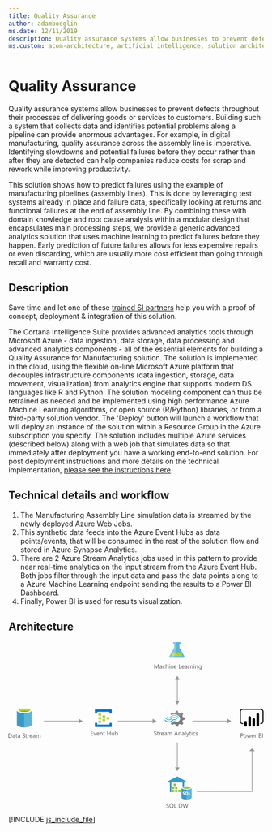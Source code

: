 ```yaml
---
title: Quality Assurance
author: adamboeglin
ms.date: 12/11/2019
description: Quality assurance systems allow businesses to prevent defects throughout their processes of delivering goods or services to customers. Building such a system that collects data and identifies potential problems along a pipeline can provide enormous advantages. For example, in digital manufacturing, quality assurance across the assembly line is imperative. Identifying slowdowns and potential failures before they occur rather than after they are detected can help companies reduce costs for scrap and rework while improving productivity.
ms.custom: acom-architecture, artificial intelligence, solution architectures, Azure, ai gallery
---
```

# Quality Assurance

Quality assurance systems allow businesses to prevent defects throughout their processes of delivering goods or services to customers. Building such a system that collects data and identifies potential problems along a pipeline can provide enormous advantages. For example, in digital manufacturing, quality assurance across the assembly line is imperative. Identifying slowdowns and potential failures before they occur rather than after they are detected can help companies reduce costs for scrap and rework while improving productivity. 

This solution shows how to predict failures using the example of manufacturing pipelines (assembly lines). This is done by leveraging test systems already in place and failure data, specifically looking at returns and functional failures at the end of assembly line. By combining these with domain knowledge and root cause analysis within a modular design that encapsulates main processing steps, we provide a generic advanced analytics solution that uses machine learning to predict failures before they happen. Early prediction of future failures allows for less expensive repairs or even discarding, which are usually more cost efficient than going through recall and warranty cost.


## Description

Save time and let one of these [trained SI partners](https://aka.ms/qualityassurance-sipartners) help you with a proof of concept, deployment & integration of this solution.

The Cortana Intelligence Suite provides advanced analytics tools through Microsoft Azure - data ingestion, data storage, data processing and advanced analytics components - all of the essential elements for building a Quality Assurance for Manufacturing solution. The solution is implemented in the cloud, using the flexible on-line Microsoft Azure platform that decouples infrastructure components (data ingestion, storage, data movement, visualization) from analytics engine that supports modern DS languages like R and Python. The solution modeling component can thus be retrained as needed and be implemented using high performance Azure Machine Learning algorithms, or open source (R/Python) libraries, or from a third-party solution vendor. The 'Deploy' button will launch a workflow that will deploy an instance of the solution within a Resource Group in the Azure subscription you specify. The solution includes multiple Azure services (described below) along with a web job that simulates data so that immediately after deployment you have a working end-to-end solution. For post deployment instructions and more details on the technical implementation, [please see the instructions here](https://github.com/Azure/cortana-intelligence-quality-assurance-manufacturing/blob/master/Automated%20Deployment%20Guide/Post%20Deployment%20Instructions.md#post-deployment-instructions). 


## Technical details and workflow

  1. The Manufacturing Assembly Line simulation data is streamed by the newly deployed Azure Web Jobs.
  2. This synthetic data feeds into the Azure Event Hubs as data points/events, that will be consumed in the rest of the solution flow and stored in Azure Synapse Analytics.
  3. There are 2 Azure Stream Analytics jobs used in this pattern to provide near real-time analytics on the input stream from the Azure Event Hub. Both jobs filter through the input data and pass the data points along to a Azure Machine Learning endpoint sending the results to a Power BI Dashboard.
  4. Finally, Power BI is used for results visualization.




## Architecture

<svg class="architecture-diagram" aria-labelledby="quality-assurance" height="379.593" viewbox="0 0 583.492 379.593" width="583.492" xmlns="http://www.w3.org/2000/svg"><title id="quality-assurance">Quality Assurance</title><desc>Quality assurance systems allow businesses to prevent defects throughout their processes of delivering goods or services to customers. Building such a system that collects data and identifies potential problems along a pipeline can provide enormous advantages. For example, in digital manufacturing, quality assurance across the assembly line is imperative. Identifying slowdowns and potential failures before they occur rather than after they are detected can help companies reduce costs for scrap and rework while improving productivity.</desc><path d="M19.12,156.082V188.7c0,3.332,7.635,6.108,16.936,6.108V155.943H19.12Z" fill="#3999c6"></path><path d="M35.779,194.951h.278c9.3,0,16.936-2.776,16.936-6.108V156.082H35.779Z" fill="#59b4d9"></path><path d="M52.992,156.082c0,3.332-7.635,6.108-16.936,6.108s-16.936-2.776-16.936-6.108,7.635-6.108,16.936-6.108,16.936,2.776,16.936,6.108" fill="#fff"></path><path d="M49.522,155.666c0,2.221-6.108,4.026-13.465,4.026s-13.465-1.8-13.465-4.026,6.108-4.026,13.465-4.026,13.465,1.8,13.465,4.026" fill="#7fba00"></path><path d="M46.745,158.164c1.8-.694,2.776-1.527,2.776-2.5,0-2.221-6.108-4.026-13.465-4.026-7.5,0-13.465,1.8-13.465,4.026,0,.972,1.111,1.8,2.776,2.5a31.743,31.743,0,0,1,10.689-1.527,31.743,31.743,0,0,1,10.689,1.527" fill="#b8d432"></path><path d="M0,218.443v-9.8H2.707q5.181,0,5.182,4.778a4.817,4.817,0,0,1-1.439,3.647A5.34,5.34,0,0,1,2.6,218.443Zm1.148-8.764V217.4H2.611a4.151,4.151,0,0,0,3-1.032,3.87,3.87,0,0,0,1.073-2.926q0-3.766-4.006-3.767Z" fill="#5b5b5b"></path><path d="M14.677,218.443H13.556v-1.094h-.027a2.349,2.349,0,0,1-2.153,1.258,2.3,2.3,0,0,1-1.637-.554,1.918,1.918,0,0,1-.591-1.47q0-1.963,2.311-2.283l2.1-.294q0-1.784-1.442-1.784a3.445,3.445,0,0,0-2.283.861v-1.148a4.337,4.337,0,0,1,2.379-.656q2.468,0,2.468,2.611ZM13.556,214.9l-1.688.232a2.718,2.718,0,0,0-1.176.387,1.112,1.112,0,0,0-.4.98,1.07,1.07,0,0,0,.366.838,1.416,1.416,0,0,0,.974.324,1.8,1.8,0,0,0,1.377-.584,2.09,2.09,0,0,0,.543-1.48Z" fill="#5b5b5b"></path><path d="M20.036,218.374a2.156,2.156,0,0,1-1.046.219q-1.839,0-1.839-2.051V212.4h-1.2v-.957h1.2v-1.709l1.121-.362v2.071h1.764v.957H18.272v3.944a1.635,1.635,0,0,0,.239,1,.952.952,0,0,0,.793.3,1.183,1.183,0,0,0,.731-.232Z" fill="#5b5b5b"></path><path d="M26.544,218.443H25.423v-1.094H25.4a2.349,2.349,0,0,1-2.153,1.258,2.3,2.3,0,0,1-1.637-.554,1.918,1.918,0,0,1-.591-1.47q0-1.963,2.311-2.283l2.1-.294q0-1.784-1.442-1.784a3.445,3.445,0,0,0-2.283.861v-1.148a4.337,4.337,0,0,1,2.379-.656q2.468,0,2.468,2.611ZM25.423,214.9l-1.688.232a2.718,2.718,0,0,0-1.176.387,1.112,1.112,0,0,0-.4.98,1.07,1.07,0,0,0,.366.838,1.416,1.416,0,0,0,.974.324,1.8,1.8,0,0,0,1.377-.584,2.09,2.09,0,0,0,.543-1.48Z" fill="#5b5b5b"></path><path d="M32.184,218.046v-1.354a2.629,2.629,0,0,0,.557.369,4.612,4.612,0,0,0,.684.277,5.59,5.59,0,0,0,.721.174,4.018,4.018,0,0,0,.67.062,2.62,2.62,0,0,0,1.583-.394,1.474,1.474,0,0,0,.349-1.821,1.948,1.948,0,0,0-.482-.536,4.708,4.708,0,0,0-.728-.465q-.42-.223-.906-.469-.513-.261-.957-.526a4.156,4.156,0,0,1-.772-.588,2.457,2.457,0,0,1-.516-.728,2.482,2.482,0,0,1,.106-2.119,2.508,2.508,0,0,1,.772-.817,3.5,3.5,0,0,1,1.09-.479,5.007,5.007,0,0,1,1.248-.157,4.783,4.783,0,0,1,2.112.349v1.292a3.835,3.835,0,0,0-2.229-.6,3.707,3.707,0,0,0-.752.078,2.136,2.136,0,0,0-.67.257,1.471,1.471,0,0,0-.479.458,1.216,1.216,0,0,0-.185.684,1.412,1.412,0,0,0,.14.649,1.582,1.582,0,0,0,.414.5,4.062,4.062,0,0,0,.667.438c.262.141.564.3.906.465s.684.355,1,.547a4.573,4.573,0,0,1,.827.636,2.822,2.822,0,0,1,.564.772,2.169,2.169,0,0,1,.208.971,2.461,2.461,0,0,1-.284,1.227,2.323,2.323,0,0,1-.766.817,3.326,3.326,0,0,1-1.111.454,6.064,6.064,0,0,1-1.326.141,5.554,5.554,0,0,1-.574-.037c-.228-.025-.46-.062-.7-.109a5.934,5.934,0,0,1-.673-.178A2.141,2.141,0,0,1,32.184,218.046Z" fill="#5b5b5b"></path><path d="M42.725,218.374a2.156,2.156,0,0,1-1.046.219q-1.839,0-1.839-2.051V212.4h-1.2v-.957h1.2v-1.709l1.121-.362v2.071h1.764v.957H40.961v3.944a1.635,1.635,0,0,0,.239,1,.952.952,0,0,0,.793.3,1.183,1.183,0,0,0,.731-.232Z" fill="#5b5b5b"></path><path d="M47.872,212.577a1.372,1.372,0,0,0-.848-.226,1.431,1.431,0,0,0-1.2.677,3.129,3.129,0,0,0-.482,1.846v3.568H44.222v-7h1.121v1.442h.027a2.439,2.439,0,0,1,.731-1.151,1.665,1.665,0,0,1,1.1-.414,1.818,1.818,0,0,1,.67.1Z" fill="#5b5b5b"></path><path d="M54.53,215.223H49.588a2.616,2.616,0,0,0,.629,1.8,2.167,2.167,0,0,0,1.654.636,3.441,3.441,0,0,0,2.174-.779v1.053a4.058,4.058,0,0,1-2.44.67,2.961,2.961,0,0,1-2.331-.953,3.906,3.906,0,0,1-.848-2.684,3.824,3.824,0,0,1,.926-2.662,2.969,2.969,0,0,1,2.3-1.029,2.634,2.634,0,0,1,2.126.889,3.706,3.706,0,0,1,.752,2.468Zm-1.148-.95a2.285,2.285,0,0,0-.468-1.511,1.594,1.594,0,0,0-1.282-.54,1.812,1.812,0,0,0-1.347.567,2.571,2.571,0,0,0-.684,1.483Z" fill="#5b5b5b"></path><path d="M61.236,218.443H60.115v-1.094h-.027a2.349,2.349,0,0,1-2.153,1.258,2.3,2.3,0,0,1-1.637-.554,1.918,1.918,0,0,1-.591-1.47q0-1.963,2.311-2.283l2.1-.294q0-1.784-1.442-1.784a3.445,3.445,0,0,0-2.283.861v-1.148a4.337,4.337,0,0,1,2.379-.656q2.468,0,2.468,2.611ZM60.115,214.9l-1.688.232a2.718,2.718,0,0,0-1.176.387,1.112,1.112,0,0,0-.4.98,1.07,1.07,0,0,0,.366.838,1.416,1.416,0,0,0,.974.324,1.8,1.8,0,0,0,1.377-.584,2.09,2.09,0,0,0,.543-1.48Z" fill="#5b5b5b"></path><path d="M73.288,218.443H72.167v-4.02a3.029,3.029,0,0,0-.359-1.682,1.363,1.363,0,0,0-1.207-.52,1.494,1.494,0,0,0-1.22.656,2.509,2.509,0,0,0-.5,1.572v3.992H67.758v-4.156q0-2.065-1.593-2.064a1.474,1.474,0,0,0-1.217.619,2.554,2.554,0,0,0-.479,1.609v3.992H63.349v-7H64.47v1.107H64.5a2.378,2.378,0,0,1,2.174-1.271,2.023,2.023,0,0,1,1.982,1.449,2.5,2.5,0,0,1,2.324-1.449q2.31,0,2.311,2.851Z" fill="#5b5b5b"></path><path d="M221.566,171.8a.63.63,0,0,1-.667.667h-5.2a.63.63,0,0,1-.667-.667v-3.867a.63.63,0,0,1,.667-.667h5.2a.63.63,0,0,1,.667.667Z" fill="#b8d432"></path><path d="M230.9,175.8a.63.63,0,0,1-.667.667h-5.2a.63.63,0,0,1-.667-.667v-3.867a.63.63,0,0,1,.667-.667h5.2a.63.63,0,0,1,.667.667Z" fill="#b8d432"></path><path d="M221.566,179.8a.63.63,0,0,1-.667.667h-5.2a.63.63,0,0,1-.667-.667v-3.867a.63.63,0,0,1,.667-.667h5.2a.63.63,0,0,1,.667.667Z" fill="#b8d432"></path><path d="M212.233,167.8a.63.63,0,0,1-.667.667h-5.333a.63.63,0,0,1-.667-.667v-4a.63.63,0,0,1,.667-.667h5.2c.533,0,.8.267.8.667Z" fill="#b8d432"></path><path d="M235.566,153.8H198.233a.63.63,0,0,0-.667.667v8a.63.63,0,0,0,.667.667h4a.63.63,0,0,0,.667-.667v-3.333h28v3.333c0,.4.267.667.8.667h3.867a.63.63,0,0,0,.667-.667v-8A.63.63,0,0,0,235.566,153.8Z" fill="#0072c6"></path><path d="M235.566,184.6H231.7a.63.63,0,0,0-.667.667v3.2H202.9v-3.333c0-.4-.267-.667-.8-.667h-3.867c-.4,0-.667.267-.667.8v7.867a.63.63,0,0,0,.667.667h37.333a.63.63,0,0,0,.667-.667V185.27A.63.63,0,0,0,235.566,184.6Z" fill="#0072c6"></path><path d="M212.233,175.8a.63.63,0,0,1-.667.667h-5.333a.63.63,0,0,1-.667-.667v-4a.63.63,0,0,1,.667-.667h5.2c.533,0,.8.267.8.667Z" fill="#b8d432"></path><path d="M212.233,183.8a.63.63,0,0,1-.667.667h-5.333a.63.63,0,0,1-.667-.667v-4a.63.63,0,0,1,.667-.667h5.2c.533,0,.8.267.8.667Z" fill="#b8d432"></path><path d="M397.474,181.341l1.12-2.892,5.131-1.773V172.57l-.56-.187-4.572-1.306-1.12-2.892,2.332-4.758h0l-2.892-2.892-.56.28-4.2,2.146-2.986-1.213L387.3,156.8h-4.2l-.187.56-1.4,4.385-2.892,1.12-4.945-2.146-2.986,2.892.28.56,1.306,2.426a14.685,14.685,0,0,1,7.371-1.866,15.049,15.049,0,0,1,9.61,3.919,21.6,21.6,0,0,1,1.773,1.493,7.121,7.121,0,0,1,.746,1.026,7.276,7.276,0,0,1-1.866,9.33,7.145,7.145,0,0,1-7.371,1.026c-.28-.187-.466-.187-.56-.28h0a9.686,9.686,0,0,1-1.586-1.12c-.187,0-.28-.187-.56-.187a2.3,2.3,0,0,0-1.586.746l-.187.187h0a14.03,14.03,0,0,1-5.971,3.732l-.84,1.773,2.8,2.8.187.187.56-.28,4.2-2.146,2.892,1.12L383.479,193h4.2l.187-.56,1.493-4.385,2.892-1.12,4.945,2.146,2.8-3.079-.28-.56Z" fill="#7a7a7a"></path><path d="M372.469,174.063h0a7.448,7.448,0,0,1-11.289-.187.784.784,0,0,0-1.306,0,1.059,1.059,0,0,0-.28.746,1.781,1.781,0,0,0,.28.746,9.418,9.418,0,0,0,13.995.187h0a7.483,7.483,0,0,1,11.2.28c.466.466,1.026.466,1.306,0a1.059,1.059,0,0,0,.28-.746,1.781,1.781,0,0,0-.28-.746A9.387,9.387,0,0,0,372.469,174.063Z" fill="#48c8ef"></path><path d="M379.467,175.836a5.923,5.923,0,0,0-4.478,1.866l-.187.187-.187.187a10.517,10.517,0,0,1-8.117,3.359,11.392,11.392,0,0,1-8.024-3.732c-.466-.466-1.026-.466-1.306,0-.093,0-.093.187-.093.466a1.256,1.256,0,0,0,.466.84,12.334,12.334,0,0,0,9.33,4.385,12.028,12.028,0,0,0,9.423-4.105l.187-.187.187-.187a4.23,4.23,0,0,1,3.079-1.306,4.4,4.4,0,0,1,3.079,1.493c.466.466,1.026.466,1.306,0a1.059,1.059,0,0,0,.28-.746,1.781,1.781,0,0,0-.28-.746A7.589,7.589,0,0,0,379.467,175.836Z" fill="#00abec"></path><path d="M371.63,172.011a10.941,10.941,0,0,1,8.117-3.452,10.82,10.82,0,0,1,7.837,3.732c.466.466,1.026.466,1.306,0a1.059,1.059,0,0,0,.28-.746,1.781,1.781,0,0,0-.28-.746,12.334,12.334,0,0,0-9.33-4.385,12.531,12.531,0,0,0-9.423,4.105l-.187.187-.187.187a4.09,4.09,0,0,1-6.158-.187c-.466-.466-1.026-.466-1.306,0a1.059,1.059,0,0,0-.28.746,1.781,1.781,0,0,0,.28.746,5.993,5.993,0,0,0,8.863.187l.187-.187Z" fill="#84d6ef"></path><g opacity="0.2" style="isolation: isolate"><path d="M380.307,180.034c-.187,0-.28-.187-.56-.187a2.3,2.3,0,0,0-1.586.746l-.187.187A14.03,14.03,0,0,1,372,184.513l-.84,1.773,1.493,1.493,7.651-7.744Z" fill="#f1f1f1"></path><path d="M372.376,166.693a14.685,14.685,0,0,1,7.371-1.866,15.049,15.049,0,0,1,9.61,3.919c.466.373.84.653,1.306,1.026l7.744-7.744-1.586-1.586-.56.28-4.2,2.146-2.892-1.12L387.3,156.8h-4.2l-.187.56-1.4,4.385-2.892,1.12-4.945-2.146-2.986,2.892.28.56Z" fill="#f1f1f1"></path></g><path d="M193.782,213.226h-5.2v-9.8h4.977v1.039h-3.828v3.26h3.541v1.033h-3.541v3.432h4.047Z" fill="#5b5b5b"></path><path d="M201.021,206.226l-2.789,7h-1.1l-2.652-7h1.23l1.777,5.086a4.6,4.6,0,0,1,.246.977h.027a4.581,4.581,0,0,1,.219-.949l1.859-5.113Z" fill="#5b5b5b"></path><path d="M207.769,210.005h-4.942a2.616,2.616,0,0,0,.629,1.8,2.168,2.168,0,0,0,1.654.637,3.441,3.441,0,0,0,2.174-.779v1.053a4.065,4.065,0,0,1-2.44.67,2.958,2.958,0,0,1-2.331-.954,3.9,3.9,0,0,1-.848-2.683,3.828,3.828,0,0,1,.926-2.663,2.968,2.968,0,0,1,2.3-1.028,2.631,2.631,0,0,1,2.126.889,3.7,3.7,0,0,1,.752,2.467Zm-1.148-.949a2.286,2.286,0,0,0-.468-1.512,1.6,1.6,0,0,0-1.282-.539,1.811,1.811,0,0,0-1.347.566,2.577,2.577,0,0,0-.684,1.484Z" fill="#5b5b5b"></path><path d="M215.274,213.226h-1.121v-3.992q0-2.229-1.627-2.229a1.766,1.766,0,0,0-1.391.632,2.345,2.345,0,0,0-.55,1.6v3.992h-1.121v-7h1.121v1.162h.027a2.525,2.525,0,0,1,2.3-1.326,2.14,2.14,0,0,1,1.757.741,3.308,3.308,0,0,1,.608,2.144Z" fill="#5b5b5b"></path><path d="M220.634,213.157a2.167,2.167,0,0,1-1.046.219q-1.839,0-1.839-2.051v-4.143h-1.2v-.957h1.2v-1.709l1.121-.363v2.072h1.764v.957H218.87v3.943a1.638,1.638,0,0,0,.239,1.006.955.955,0,0,0,.793.3,1.183,1.183,0,0,0,.731-.232Z" fill="#5b5b5b"></path><path d="M233.485,213.226h-1.148v-4.471h-5.072v4.471h-1.148v-9.8h1.148v4.3h5.072v-4.3h1.148Z" fill="#5b5b5b"></path><path d="M241.565,213.226h-1.121v-1.107h-.027a2.3,2.3,0,0,1-2.16,1.271q-2.5,0-2.5-2.98v-4.184h1.114v4.006q0,2.215,1.7,2.215a1.715,1.715,0,0,0,1.35-.605,2.315,2.315,0,0,0,.53-1.582v-4.033h1.121Z" fill="#5b5b5b"></path><path d="M244.977,212.214h-.027v1.012h-1.121V202.862h1.121v4.594h.027a2.651,2.651,0,0,1,2.42-1.395,2.565,2.565,0,0,1,2.109.939,3.882,3.882,0,0,1,.762,2.52,4.34,4.34,0,0,1-.854,2.813,2.846,2.846,0,0,1-2.338,1.057A2.3,2.3,0,0,1,244.977,212.214Zm-.027-2.824v.979a2.081,2.081,0,0,0,.564,1.473,2.011,2.011,0,0,0,3.028-.174,3.576,3.576,0,0,0,.578-2.168,2.824,2.824,0,0,0-.54-1.832,1.789,1.789,0,0,0-1.463-.662,1.987,1.987,0,0,0-1.572.68A2.5,2.5,0,0,0,244.949,209.39Z" fill="#5b5b5b"></path><path d="M333.152,212.829v-1.354a2.629,2.629,0,0,0,.557.369,4.505,4.505,0,0,0,.684.276,5.438,5.438,0,0,0,.721.175,4.011,4.011,0,0,0,.67.061,2.627,2.627,0,0,0,1.583-.393,1.475,1.475,0,0,0,.349-1.822,1.962,1.962,0,0,0-.482-.536,4.782,4.782,0,0,0-.728-.465q-.42-.221-.906-.468-.513-.261-.957-.527a4.114,4.114,0,0,1-.772-.588,2.457,2.457,0,0,1-.516-.728,2.482,2.482,0,0,1,.106-2.119,2.518,2.518,0,0,1,.772-.817,3.525,3.525,0,0,1,1.09-.479,5.006,5.006,0,0,1,1.248-.156,4.785,4.785,0,0,1,2.112.348V204.9a3.828,3.828,0,0,0-2.229-.6,3.638,3.638,0,0,0-.752.078,2.135,2.135,0,0,0-.67.256,1.484,1.484,0,0,0-.479.459,1.213,1.213,0,0,0-.185.684,1.405,1.405,0,0,0,.14.648,1.585,1.585,0,0,0,.414.5,4.127,4.127,0,0,0,.667.438q.393.211.906.465t1,.547a4.57,4.57,0,0,1,.827.635,2.826,2.826,0,0,1,.564.773,2.166,2.166,0,0,1,.208.971,2.463,2.463,0,0,1-.284,1.227,2.32,2.32,0,0,1-.766.816,3.347,3.347,0,0,1-1.111.455,6.064,6.064,0,0,1-1.326.141,5.59,5.59,0,0,1-.574-.038c-.228-.024-.46-.062-.7-.109a5.551,5.551,0,0,1-.673-.178A2.143,2.143,0,0,1,333.152,212.829Z" fill="#5b5b5b"></path><path d="M343.693,213.157a2.167,2.167,0,0,1-1.046.219q-1.839,0-1.839-2.051v-4.143h-1.2v-.957h1.2v-1.709l1.121-.363v2.072h1.764v.957H341.93v3.943a1.638,1.638,0,0,0,.239,1.006.955.955,0,0,0,.793.3,1.183,1.183,0,0,0,.731-.232Z" fill="#5b5b5b"></path><path d="M348.841,207.36a1.371,1.371,0,0,0-.848-.227,1.432,1.432,0,0,0-1.2.678,3.129,3.129,0,0,0-.482,1.846v3.568H345.19v-7h1.121v1.441h.027a2.443,2.443,0,0,1,.731-1.151,1.664,1.664,0,0,1,1.1-.413,1.818,1.818,0,0,1,.67.1Z" fill="#5b5b5b"></path><path d="M355.5,210.005h-4.942a2.616,2.616,0,0,0,.629,1.8,2.168,2.168,0,0,0,1.654.637,3.441,3.441,0,0,0,2.174-.779v1.053a4.065,4.065,0,0,1-2.44.67,2.958,2.958,0,0,1-2.331-.954,3.9,3.9,0,0,1-.848-2.683,3.828,3.828,0,0,1,.926-2.663,2.968,2.968,0,0,1,2.3-1.028,2.631,2.631,0,0,1,2.126.889,3.7,3.7,0,0,1,.752,2.467Zm-1.148-.949a2.286,2.286,0,0,0-.468-1.512,1.6,1.6,0,0,0-1.282-.539,1.811,1.811,0,0,0-1.347.566,2.577,2.577,0,0,0-.684,1.484Z" fill="#5b5b5b"></path><path d="M362.205,213.226h-1.121v-1.094h-.027a2.349,2.349,0,0,1-2.153,1.258,2.3,2.3,0,0,1-1.637-.555,1.917,1.917,0,0,1-.591-1.469q0-1.963,2.311-2.283l2.1-.295q0-1.784-1.442-1.783a3.445,3.445,0,0,0-2.283.861v-1.148a4.337,4.337,0,0,1,2.379-.656q2.468,0,2.468,2.611Zm-1.121-3.541-1.688.232a2.732,2.732,0,0,0-1.176.386,1.114,1.114,0,0,0-.4.981,1.067,1.067,0,0,0,.366.837,1.416,1.416,0,0,0,.974.325,1.8,1.8,0,0,0,1.377-.585,2.088,2.088,0,0,0,.543-1.479Z" fill="#5b5b5b"></path><path d="M374.257,213.226h-1.121v-4.02a3.029,3.029,0,0,0-.359-1.682,1.36,1.36,0,0,0-1.207-.52,1.494,1.494,0,0,0-1.22.656,2.509,2.509,0,0,0-.5,1.572v3.992h-1.121v-4.156q0-2.065-1.593-2.064a1.473,1.473,0,0,0-1.217.618,2.557,2.557,0,0,0-.479,1.61v3.992h-1.121v-7h1.121v1.107h.027a2.378,2.378,0,0,1,2.174-1.271,2.02,2.02,0,0,1,1.982,1.449,2.5,2.5,0,0,1,2.324-1.449q2.31,0,2.311,2.85Z" fill="#5b5b5b"></path><path d="M387.949,213.226h-1.271l-1.039-2.748h-4.156l-.978,2.748h-1.278l3.76-9.8h1.189Zm-2.687-3.781-1.538-4.176a3.948,3.948,0,0,1-.15-.656h-.027a3.733,3.733,0,0,1-.157.656l-1.524,4.176Z" fill="#5b5b5b"></path><path d="M395.052,213.226h-1.121v-3.992q0-2.229-1.627-2.229a1.766,1.766,0,0,0-1.391.632,2.345,2.345,0,0,0-.55,1.6v3.992h-1.121v-7h1.121v1.162h.027a2.525,2.525,0,0,1,2.3-1.326,2.14,2.14,0,0,1,1.757.741,3.308,3.308,0,0,1,.608,2.144Z" fill="#5b5b5b"></path><path d="M402.175,213.226h-1.121v-1.094h-.027a2.349,2.349,0,0,1-2.153,1.258,2.3,2.3,0,0,1-1.637-.555,1.917,1.917,0,0,1-.591-1.469q0-1.963,2.311-2.283l2.1-.295q0-1.784-1.442-1.783a3.445,3.445,0,0,0-2.283.861v-1.148a4.337,4.337,0,0,1,2.379-.656q2.468,0,2.468,2.611Zm-1.121-3.541-1.688.232a2.732,2.732,0,0,0-1.176.386,1.114,1.114,0,0,0-.4.981,1.067,1.067,0,0,0,.366.837,1.416,1.416,0,0,0,.974.325,1.8,1.8,0,0,0,1.377-.585,2.088,2.088,0,0,0,.543-1.479Z" fill="#5b5b5b"></path><path d="M405.408,213.226h-1.121V202.862h1.121Z" fill="#5b5b5b"></path><path d="M413.249,206.226l-3.22,8.121q-.861,2.174-2.42,2.174a2.548,2.548,0,0,1-.731-.09v-1a2.076,2.076,0,0,0,.663.123,1.375,1.375,0,0,0,1.271-1.012l.561-1.326-2.734-6.986h1.244l1.894,5.387q.034.1.144.533h.041c.022-.109.068-.283.137-.52l1.989-5.4Z" fill="#5b5b5b"></path><path d="M417.74,213.157a2.167,2.167,0,0,1-1.046.219q-1.839,0-1.839-2.051v-4.143h-1.2v-.957h1.2v-1.709l1.121-.363v2.072h1.764v.957h-1.764v3.943a1.638,1.638,0,0,0,.239,1.006.955.955,0,0,0,.793.3,1.183,1.183,0,0,0,.731-.232Z" fill="#5b5b5b"></path><path d="M419.812,204.448a.71.71,0,0,1-.513-.205.692.692,0,0,1-.212-.52.719.719,0,0,1,.725-.732.726.726,0,0,1,.523.209.7.7,0,0,1,.215.523.69.69,0,0,1-.215.512A.717.717,0,0,1,419.812,204.448Zm.547,8.777h-1.121v-7h1.121Z" fill="#5b5b5b"></path><path d="M427.4,212.9a3.638,3.638,0,0,1-1.914.486,3.169,3.169,0,0,1-2.417-.975,3.53,3.53,0,0,1-.919-2.525,3.88,3.88,0,0,1,.991-2.779,3.468,3.468,0,0,1,2.646-1.049,3.674,3.674,0,0,1,1.627.342v1.148a2.846,2.846,0,0,0-1.668-.547,2.253,2.253,0,0,0-1.76.769,2.92,2.92,0,0,0-.687,2.021,2.78,2.78,0,0,0,.646,1.941,2.228,2.228,0,0,0,1.733.711,2.808,2.808,0,0,0,1.723-.609Z" fill="#5b5b5b"></path><path d="M428.671,212.972v-1.2a3.318,3.318,0,0,0,2.017.678q1.477,0,1.477-.984a.853.853,0,0,0-.126-.476,1.252,1.252,0,0,0-.342-.345,2.574,2.574,0,0,0-.506-.271c-.194-.079-.4-.163-.625-.249a8.123,8.123,0,0,1-.817-.373,2.456,2.456,0,0,1-.588-.424,1.57,1.57,0,0,1-.355-.537,1.9,1.9,0,0,1-.12-.7,1.674,1.674,0,0,1,.226-.872,2,2,0,0,1,.6-.636,2.812,2.812,0,0,1,.858-.387,3.833,3.833,0,0,1,.995-.129,4.011,4.011,0,0,1,1.627.314v1.135a3.166,3.166,0,0,0-1.777-.506,2.076,2.076,0,0,0-.567.071,1.377,1.377,0,0,0-.434.2.921.921,0,0,0-.28.311.822.822,0,0,0-.1.4.959.959,0,0,0,.1.457,1,1,0,0,0,.291.328,2.194,2.194,0,0,0,.465.26c.182.078.39.162.622.254a8.7,8.7,0,0,1,.834.365,2.853,2.853,0,0,1,.629.424,1.657,1.657,0,0,1,.4.543,1.758,1.758,0,0,1,.14.732,1.726,1.726,0,0,1-.229.9,1.961,1.961,0,0,1-.612.635,2.8,2.8,0,0,1-.882.377,4.358,4.358,0,0,1-1.046.123A3.966,3.966,0,0,1,428.671,212.972Z" fill="#5b5b5b"></path><rect fill="#969696" height="1.5" width="81.266" x="250.012" y="179.72"></rect><polygon fill="#969696" points="329.745 175.234 338.812 180.47 329.745 185.706 329.745 175.234"></polygon><rect fill="#969696" height="1.5" width="81.266" x="421.012" y="179.72"></rect><polygon fill="#969696" points="500.745 175.234 509.812 180.47 500.745 185.706 500.745 175.234"></polygon><rect fill="#969696" height="1.5" width="81.266" x="81.012" y="179.72"></rect><polygon fill="#969696" points="160.745 175.234 169.812 180.47 160.745 185.706 160.745 175.234"></polygon><rect fill="#7fbb42" height="5.179" width="5.179" x="378.089" y="323.244"></rect><rect fill="#7fbb42" height="5.179" width="5.179" x="373.983" y="337.288"></rect><rect fill="#7fbb42" height="5.179" width="5.179" x="381.353" y="337.288"></rect><rect fill="#7fbb42" height="5.179" width="5.179" x="388.65" y="337.288"></rect><rect fill="#7fbb42" height="5.179" width="5.179" x="373.983" y="330.266"></rect><rect fill="#7fbb42" height="5.179" width="5.179" x="381.353" y="330.266"></rect><polyline fill="#3999c6" points="365.06 320.749 369.224 320.749 369.224 342.641 372.706 342.641 372.706 320.749 398.066 320.749 398.066 341.248 401.896 341.248 401.896 320.749 405.712 320.749 405.712 317.586 386.459 306.748 365.06 317.586"></polyline><g opacity="0.8" style="isolation: isolate"><polygon fill="#b8d433" points="383.268 328.423 382.673 328.423 382.673 323.911 378.089 323.911 378.089 323.244 383.268 323.244 383.268 328.423"></polygon></g><g opacity="0.5" style="isolation: isolate"><polygon fill="#b8d433" points="378.089 323.244 378.683 323.244 378.683 327.77 383.268 327.77 383.268 328.423 378.089 328.423 378.089 323.244"></polygon></g><g opacity="0.8" style="isolation: isolate"><polygon fill="#b8d433" points="379.162 335.445 378.582 335.445 378.582 330.933 373.983 330.933 373.983 330.266 379.162 330.266 379.162 335.445"></polygon></g><g opacity="0.5" style="isolation: isolate"><polygon fill="#b8d433" points="373.983 330.266 374.578 330.266 374.578 334.778 379.162 334.778 379.162 335.445 373.983 335.445 373.983 330.266"></polygon></g><g opacity="0.8" style="isolation: isolate"><polygon fill="#b8d433" points="386.561 335.445 385.937 335.445 385.937 330.933 381.353 330.933 381.353 330.266 386.561 330.266 386.561 335.445"></polygon></g><g opacity="0.5" style="isolation: isolate"><polygon fill="#b8d433" points="381.353 330.266 381.977 330.266 381.977 334.778 386.561 334.778 386.561 335.445 381.353 335.445 381.353 330.266"></polygon></g><g opacity="0.8" style="isolation: isolate"><polygon fill="#b8d433" points="379.162 342.467 378.582 342.467 378.582 337.94 373.983 337.94 373.983 337.288 379.162 337.288 379.162 342.467"></polygon></g><g opacity="0.5" style="isolation: isolate"><polygon fill="#b8d433" points="373.983 337.288 374.578 337.288 374.578 341.799 379.162 341.799 379.162 342.467 373.983 342.467 373.983 337.288"></polygon></g><g opacity="0.8" style="isolation: isolate"><polygon fill="#b8d433" points="386.561 342.467 385.937 342.467 385.937 337.94 381.353 337.94 381.353 337.288 386.561 337.288 386.561 342.467"></polygon></g><g opacity="0.5" style="isolation: isolate"><polygon fill="#b8d433" points="381.353 337.288 381.977 337.288 381.977 341.799 386.561 341.799 386.561 342.467 381.353 342.467 381.353 337.288"></polygon></g><g opacity="0.8" style="isolation: isolate"><polygon fill="#b8d433" points="393.83 342.467 393.235 342.467 393.235 337.94 388.65 337.94 388.65 337.288 393.83 337.288 393.83 342.467"></polygon></g><g opacity="0.5" style="isolation: isolate"><polygon fill="#b8d433" points="388.65 337.288 389.245 337.288 389.245 341.799 393.83 341.799 393.83 342.467 388.65 342.467 388.65 337.288"></polygon></g><g opacity="0.8" style="isolation: isolate"><polygon fill="#b8d433" points="378.857 328.423 378.089 328.423 378.089 327.828 382.571 323.244 383.268 323.244 383.268 323.766 378.857 328.423"></polygon></g><g opacity="0.8" style="isolation: isolate"><polygon fill="#b8d433" points="382.122 335.445 381.353 335.445 381.353 334.85 385.879 330.266 386.561 330.266 386.561 330.788 382.122 335.445"></polygon></g><g opacity="0.8" style="isolation: isolate"><polygon fill="#b8d433" points="374.752 335.445 373.983 335.445 373.983 334.85 378.466 330.266 379.162 330.266 379.162 330.788 374.752 335.445"></polygon></g><g opacity="0.8" style="isolation: isolate"><polygon fill="#b8d433" points="374.752 342.467 373.983 342.467 373.983 341.872 378.466 337.288 379.162 337.288 379.162 337.81 374.752 342.467"></polygon></g><g opacity="0.8" style="isolation: isolate"><polygon fill="#b8d433" points="382.122 342.467 381.353 342.467 381.353 341.872 385.879 337.288 386.561 337.288 386.561 337.81 382.122 342.467"></polygon></g><g opacity="0.8" style="isolation: isolate"><polygon fill="#b8d433" points="389.419 342.467 388.65 342.467 388.65 341.872 393.133 337.288 393.83 337.288 393.83 337.81 389.419 342.467"></polygon></g><path d="M395.745,332.558V355.1c0,2.321,5.252,4.236,11.708,4.236V332.558Z" fill="#3999c6"></path><path d="M407.278,359.354h.174c6.471,0,11.708-1.915,11.708-4.236v-22.56H407.278v26.8Z" fill="#5ab4d9"></path><path d="M419.16,332.558c0,2.321-5.252,4.236-11.708,4.236s-11.708-1.9-11.708-4.236,5.252-4.236,11.708-4.236,11.708,1.872,11.708,4.236" fill="#fff"></path><path d="M416.767,332.311c0,1.523-4.164,2.815-9.314,2.815s-9.314-1.248-9.314-2.815c0-1.523,4.164-2.815,9.314-2.815s9.314,1.262,9.314,2.815" fill="#7fbb42"></path><path d="M414.823,334.023c1.219-.493,1.944-1.074,1.944-1.7,0-1.523-4.164-2.815-9.314-2.815s-9.314,1.248-9.314,2.815c0,.667.725,1.248,1.944,1.7a21.7,21.7,0,0,1,7.37-1.074,20.72,20.72,0,0,1,7.37,1.074" fill="#b8d433"></path><path d="M398.661,348.72v-1.6a2.933,2.933,0,0,0,.943.551,3.726,3.726,0,0,0,1,.174,1.814,1.814,0,0,0,.522-.073.977.977,0,0,0,.377-.145.47.47,0,0,0,.2-.247.97.97,0,0,0,.073-.276.639.639,0,0,0-.1-.377,1.646,1.646,0,0,0-.319-.319c-.145-.1-.319-.174-.493-.276-.174-.073-.377-.174-.624-.276a3.724,3.724,0,0,1-1.248-.827,1.856,1.856,0,0,1-.421-1.219,2.017,2.017,0,0,1,.2-.943,1.885,1.885,0,0,1,.595-.667,2.192,2.192,0,0,1,.9-.377,5.185,5.185,0,0,1,1.074-.1,6.189,6.189,0,0,1,.972.073,2.932,2.932,0,0,1,.8.2V343.5a2.309,2.309,0,0,0-.377-.2,3.582,3.582,0,0,0-.421-.145c-.145-.029-.319-.073-.45-.1a2.053,2.053,0,0,0-.421-.029,2.655,2.655,0,0,0-.493.029.977.977,0,0,0-.377.145c-.1.073-.174.145-.247.2a.4.4,0,0,0-.073.276.586.586,0,0,0,.1.319,1.234,1.234,0,0,0,.276.276,2.148,2.148,0,0,0,.421.247c.174.073.348.174.551.247a4.742,4.742,0,0,1,.769.377,2.779,2.779,0,0,1,.595.45,1.67,1.67,0,0,1,.377.595,2.2,2.2,0,0,1,.145.769,2.368,2.368,0,0,1-.2,1,1.719,1.719,0,0,1-.624.667,2.38,2.38,0,0,1-.9.348,5.185,5.185,0,0,1-1.074.1,5.615,5.615,0,0,1-1.117-.1A1.934,1.934,0,0,1,398.661,348.72Z" fill="#fff"></path><path d="M407.656,349.14a3.412,3.412,0,0,1-2.5-1,3.668,3.668,0,0,1-.972-2.611,3.794,3.794,0,0,1,.972-2.713,3.357,3.357,0,0,1,2.568-1.045,3.3,3.3,0,0,1,2.466,1,3.651,3.651,0,0,1,.943,2.64,3.794,3.794,0,0,1-.972,2.713l-.073.073-.073.073,1.813,1.741h-2.263l-.943-.972A4.241,4.241,0,0,1,407.656,349.14Zm.073-5.977a1.664,1.664,0,0,0-1.349.624,2.514,2.514,0,0,0-.493,1.668,2.684,2.684,0,0,0,.493,1.668,1.593,1.593,0,0,0,1.291.624,1.669,1.669,0,0,0,1.32-.595,2.684,2.684,0,0,0,.493-1.668,2.851,2.851,0,0,0-.493-1.741A1.506,1.506,0,0,0,407.728,343.163Z" fill="#fff"></path><path d="M416.592,349h-4.236v-7.123h1.6v5.8h2.64V349Z" fill="#fff"></path><path d="M402.346,32.129,391.137,12.714V4.855h.2a2.427,2.427,0,1,0,0-4.855H379.11a2.428,2.428,0,0,0,0,4.856h.2v7.859L368.1,32.129c-1.23,2.129-.224,3.871,2.235,3.871h29.773C402.569,36,403.575,34.258,402.346,32.129Z" fill="#59b4d9"></path><polygon fill="#b8d432" points="377.335 23.772 372.71 31.783 397.738 31.783 393.114 23.772 377.335 23.772"></polygon><path d="M385.819,27.023a2.257,2.257,0,0,0,2.031-3.251h-4.063a2.257,2.257,0,0,0,2.032,3.251Z" fill="#7fba00"></path><circle cx="388.625" cy="28.768" fill="#7fba00" r="1.11"></circle><g opacity="0.25" style="isolation: isolate"><path d="M368.1,32.129l11.209-19.415V4.855h-.2a2.427,2.427,0,1,1,0-4.855h5.27V12.652L378.472,36h-8.134C367.879,36,366.873,34.258,368.1,32.129Z" fill="#fff"></path></g><path d="M343.754,60.421h-1.142V53.845q0-.779.1-1.906h-.027a6.119,6.119,0,0,1-.294.949l-3.35,7.533h-.561l-3.343-7.479a5.828,5.828,0,0,1-.294-1h-.027q.055.587.055,1.92v6.563H333.76v-9.8h1.518l3.008,6.836a8.77,8.77,0,0,1,.451,1.176h.041q.294-.806.472-1.2l3.069-6.809h1.436Z" fill="#5b5b5b"></path><path d="M351.192,60.421h-1.121V59.327h-.027a2.347,2.347,0,0,1-2.153,1.258,2.3,2.3,0,0,1-1.637-.553,1.918,1.918,0,0,1-.591-1.471q0-1.961,2.311-2.283l2.1-.293q0-1.784-1.442-1.785a3.446,3.446,0,0,0-2.283.861V53.913a4.337,4.337,0,0,1,2.379-.656q2.468,0,2.468,2.611Zm-1.121-3.541-1.688.232a2.745,2.745,0,0,0-1.176.387,1.114,1.114,0,0,0-.4.98,1.069,1.069,0,0,0,.366.838,1.411,1.411,0,0,0,.974.324,1.8,1.8,0,0,0,1.377-.584,2.088,2.088,0,0,0,.543-1.48Z" fill="#5b5b5b"></path><path d="M358.076,60.1a3.645,3.645,0,0,1-1.914.484,3.168,3.168,0,0,1-2.417-.974,3.529,3.529,0,0,1-.919-2.526,3.882,3.882,0,0,1,.991-2.778,3.465,3.465,0,0,1,2.646-1.05,3.686,3.686,0,0,1,1.627.342v1.148a2.853,2.853,0,0,0-1.668-.547,2.255,2.255,0,0,0-1.76.77,2.917,2.917,0,0,0-.687,2.02,2.778,2.778,0,0,0,.646,1.941,2.224,2.224,0,0,0,1.733.711,2.81,2.81,0,0,0,1.723-.607Z" fill="#5b5b5b"></path><path d="M365.582,60.421H364.46V56.388q0-2.187-1.627-2.187a1.773,1.773,0,0,0-1.381.633,2.358,2.358,0,0,0-.561,1.623v3.965h-1.121V50.058h1.121v4.525h.027a2.546,2.546,0,0,1,2.3-1.326q2.365,0,2.365,2.852Z" fill="#5b5b5b"></path><path d="M368.268,51.644a.71.71,0,0,1-.513-.205.692.692,0,0,1-.212-.52.717.717,0,0,1,.725-.73.721.721,0,0,1,.523.208.731.731,0,0,1,0,1.036A.72.72,0,0,1,368.268,51.644Zm.547,8.777h-1.121v-7h1.121Z" fill="#5b5b5b"></path><path d="M376.9,60.421h-1.121V56.429q0-2.228-1.627-2.229a1.764,1.764,0,0,0-1.391.633,2.341,2.341,0,0,0-.55,1.6v3.992h-1.121v-7h1.121v1.162h.027a2.527,2.527,0,0,1,2.3-1.326,2.143,2.143,0,0,1,1.757.742,3.3,3.3,0,0,1,.608,2.143Z" fill="#5b5b5b"></path><path d="M384.633,57.2h-4.942a2.618,2.618,0,0,0,.629,1.8,2.167,2.167,0,0,0,1.654.635,3.439,3.439,0,0,0,2.174-.779v1.053a4.058,4.058,0,0,1-2.44.67,2.958,2.958,0,0,1-2.331-.953,3.9,3.9,0,0,1-.848-2.684,3.826,3.826,0,0,1,.926-2.662,2.971,2.971,0,0,1,2.3-1.029,2.634,2.634,0,0,1,2.126.889,3.708,3.708,0,0,1,.752,2.469Zm-1.148-.951a2.277,2.277,0,0,0-.468-1.51,1.6,1.6,0,0,0-1.282-.541,1.809,1.809,0,0,0-1.347.568,2.571,2.571,0,0,0-.684,1.482Z" fill="#5b5b5b"></path><path d="M395.4,60.421h-5.086v-9.8h1.148v8.764H395.4Z" fill="#5b5b5b"></path><path d="M402.379,57.2h-4.942a2.618,2.618,0,0,0,.629,1.8,2.167,2.167,0,0,0,1.654.635,3.439,3.439,0,0,0,2.174-.779v1.053a4.058,4.058,0,0,1-2.44.67,2.958,2.958,0,0,1-2.331-.953,3.9,3.9,0,0,1-.848-2.684,3.826,3.826,0,0,1,.926-2.662,2.971,2.971,0,0,1,2.3-1.029,2.634,2.634,0,0,1,2.126.889,3.708,3.708,0,0,1,.752,2.469Zm-1.148-.951a2.277,2.277,0,0,0-.468-1.51,1.6,1.6,0,0,0-1.282-.541,1.809,1.809,0,0,0-1.347.568,2.571,2.571,0,0,0-.684,1.482Z" fill="#5b5b5b"></path><path d="M409.085,60.421h-1.121V59.327h-.027a2.347,2.347,0,0,1-2.153,1.258,2.3,2.3,0,0,1-1.637-.553,1.918,1.918,0,0,1-.591-1.471q0-1.961,2.311-2.283l2.1-.293q0-1.784-1.442-1.785a3.446,3.446,0,0,0-2.283.861V53.913a4.337,4.337,0,0,1,2.379-.656q2.468,0,2.468,2.611Zm-1.121-3.541-1.688.232a2.745,2.745,0,0,0-1.176.387,1.114,1.114,0,0,0-.4.98,1.069,1.069,0,0,0,.366.838,1.411,1.411,0,0,0,.974.324,1.8,1.8,0,0,0,1.377-.584,2.088,2.088,0,0,0,.543-1.48Z" fill="#5b5b5b"></path><path d="M414.848,54.556a1.371,1.371,0,0,0-.848-.225,1.43,1.43,0,0,0-1.2.676,3.129,3.129,0,0,0-.482,1.846v3.568H411.2v-7h1.121v1.443h.027a2.446,2.446,0,0,1,.731-1.152,1.67,1.67,0,0,1,1.1-.414,1.837,1.837,0,0,1,.67.1Z" fill="#5b5b5b"></path><path d="M421.848,60.421h-1.121V56.429q0-2.228-1.627-2.229a1.764,1.764,0,0,0-1.391.633,2.341,2.341,0,0,0-.55,1.6v3.992h-1.121v-7h1.121v1.162h.027a2.527,2.527,0,0,1,2.3-1.326A2.143,2.143,0,0,1,421.24,54a3.3,3.3,0,0,1,.608,2.143Z" fill="#5b5b5b"></path><path d="M424.535,51.644a.71.71,0,0,1-.513-.205.692.692,0,0,1-.212-.52.717.717,0,0,1,.725-.73.721.721,0,0,1,.523.208.731.731,0,0,1,0,1.036A.72.72,0,0,1,424.535,51.644Zm.547,8.777H423.96v-7h1.121Z" fill="#5b5b5b"></path><path d="M433.162,60.421h-1.121V56.429q0-2.228-1.627-2.229a1.764,1.764,0,0,0-1.391.633,2.341,2.341,0,0,0-.55,1.6v3.992h-1.121v-7h1.121v1.162h.027a2.527,2.527,0,0,1,2.3-1.326,2.143,2.143,0,0,1,1.757.742,3.3,3.3,0,0,1,.608,2.143Z" fill="#5b5b5b"></path><path d="M441.249,59.86q0,3.855-3.691,3.855a4.956,4.956,0,0,1-2.27-.492V62.1a4.662,4.662,0,0,0,2.256.656q2.584,0,2.584-2.748v-.766H440.1a2.833,2.833,0,0,1-4.508.407,3.728,3.728,0,0,1-.8-2.5,4.36,4.36,0,0,1,.858-2.838A2.867,2.867,0,0,1,438,53.257a2.283,2.283,0,0,1,2.1,1.135h.027v-.971h1.121Zm-1.121-2.6V56.224a2,2,0,0,0-.564-1.428,1.858,1.858,0,0,0-1.4-.6,1.946,1.946,0,0,0-1.627.756,3.371,3.371,0,0,0-.588,2.115,2.9,2.9,0,0,0,.564,1.87,1.82,1.82,0,0,0,1.494.7,1.95,1.95,0,0,0,1.535-.67A2.5,2.5,0,0,0,440.127,57.257Z" fill="#5b5b5b"></path><path d="M361.045,377.876v-1.354a2.616,2.616,0,0,0,.557.369,4.509,4.509,0,0,0,.684.277,5.433,5.433,0,0,0,.721.174,4.03,4.03,0,0,0,.67.063,2.619,2.619,0,0,0,1.583-.394,1.474,1.474,0,0,0,.349-1.821,1.965,1.965,0,0,0-.482-.537,4.782,4.782,0,0,0-.728-.465q-.42-.223-.906-.469-.513-.259-.957-.525a4.156,4.156,0,0,1-.772-.588,2.453,2.453,0,0,1-.516-.729,2.482,2.482,0,0,1,.106-2.119,2.52,2.52,0,0,1,.772-.816,3.474,3.474,0,0,1,1.09-.479,4.962,4.962,0,0,1,1.248-.158,4.777,4.777,0,0,1,2.112.35v1.291a3.834,3.834,0,0,0-2.229-.6,3.712,3.712,0,0,0-.752.079,2.094,2.094,0,0,0-.67.257,1.483,1.483,0,0,0-.479.457,1.218,1.218,0,0,0-.185.684,1.407,1.407,0,0,0,.14.65,1.6,1.6,0,0,0,.414.5,4.062,4.062,0,0,0,.667.438q.393.212.906.465t1,.547a4.56,4.56,0,0,1,.827.637,2.832,2.832,0,0,1,.564.771,2.179,2.179,0,0,1,.208.971,2.464,2.464,0,0,1-.284,1.228,2.335,2.335,0,0,1-.766.817,3.342,3.342,0,0,1-1.111.454,6.125,6.125,0,0,1-1.326.14,5.307,5.307,0,0,1-.574-.037q-.342-.038-.7-.109a5.762,5.762,0,0,1-.673-.178A2.068,2.068,0,0,1,361.045,377.876Z" fill="#5b5b5b"></path><path d="M372.892,378.437a4.327,4.327,0,0,1-3.343-1.373,5.107,5.107,0,0,1-1.251-3.576,5.386,5.386,0,0,1,1.278-3.773,4.479,4.479,0,0,1,3.479-1.408,4.21,4.21,0,0,1,3.268,1.367,5.108,5.108,0,0,1,1.244,3.576,5.415,5.415,0,0,1-1.271,3.793,3.746,3.746,0,0,1-.643.574l2.755,1.977h-2.085l-1.846-1.381A5.313,5.313,0,0,1,372.892,378.437Zm.082-9.092a3.16,3.16,0,0,0-2.509,1.115,4.312,4.312,0,0,0-.964,2.926,4.38,4.38,0,0,0,.937,2.918,3.078,3.078,0,0,0,2.454,1.1,3.22,3.22,0,0,0,2.543-1.053,4.306,4.306,0,0,0,.93-2.947,4.475,4.475,0,0,0-.9-3A3.093,3.093,0,0,0,372.974,369.345Z" fill="#5b5b5b"></path><path d="M384.582,378.273H379.5v-9.8h1.148v8.764h3.938Z" fill="#5b5b5b"></path><path d="M389.92,378.273v-9.8h2.707q5.182,0,5.182,4.779a4.815,4.815,0,0,1-1.439,3.646,5.339,5.339,0,0,1-3.852,1.377Zm1.148-8.764v7.725h1.463a4.154,4.154,0,0,0,3-1.031,3.872,3.872,0,0,0,1.073-2.926q0-3.768-4.006-3.768Z" fill="#5b5b5b"></path><path d="M411.358,368.47l-2.769,9.8h-1.347l-2.017-7.164a4.476,4.476,0,0,1-.157-1h-.027a5.034,5.034,0,0,1-.178.984l-2.03,7.178H401.5l-2.871-9.8h1.265l2.085,7.52a4.959,4.959,0,0,1,.164.984h.034a5.824,5.824,0,0,1,.212-.984l2.167-7.52h1.1l2.078,7.574a5.581,5.581,0,0,1,.164.916h.027a5.483,5.483,0,0,1,.185-.943l2-7.547Z" fill="#5b5b5b"></path><rect fill="#969696" height="50.73" width="1.5" x="385.542" y="84.653"></rect><polygon fill="#969696" points="391.528 133.852 386.292 142.919 381.057 133.852 391.528 133.852"></polygon><polygon fill="#969696" points="391.528 86.186 386.292 77.119 381.057 86.186 391.528 86.186"></polygon><rect fill="#969696" height="58.266" width="1.5" x="385.542" y="229.118"></rect><polygon fill="#969696" points="391.528 285.852 386.292 294.919 381.057 285.852 391.528 285.852"></polygon><path d="M532.3,214.484v3.705h-1.148v-9.8h2.693a3.558,3.558,0,0,1,2.437.766,2.734,2.734,0,0,1,.865,2.16,2.971,2.971,0,0,1-.96,2.283,3.673,3.673,0,0,1-2.594.889Zm0-5.059v4.02h1.2a2.7,2.7,0,0,0,1.815-.543,1.927,1.927,0,0,0,.625-1.535q0-1.942-2.3-1.941Z" fill="#5b5b5b"></path><path d="M541.248,218.353a3.248,3.248,0,0,1-2.478-.98,3.635,3.635,0,0,1-.926-2.6,3.786,3.786,0,0,1,.964-2.755,3.464,3.464,0,0,1,2.6-.991,3.14,3.14,0,0,1,2.444.964,3.824,3.824,0,0,1,.878,2.673,3.763,3.763,0,0,1-.947,2.684A3.318,3.318,0,0,1,541.248,218.353Zm.082-6.385a2.134,2.134,0,0,0-1.709.734,3.019,3.019,0,0,0-.629,2.027,2.853,2.853,0,0,0,.636,1.962,2.161,2.161,0,0,0,1.7.718,2.049,2.049,0,0,0,1.671-.7,3.057,3.057,0,0,0,.584-2,3.109,3.109,0,0,0-.584-2.023A2.039,2.039,0,0,0,541.33,211.968Z" fill="#5b5b5b"></path><path d="M555.343,211.189l-2.1,7h-1.162l-1.442-5.011a3.246,3.246,0,0,1-.109-.649H550.5a3.066,3.066,0,0,1-.144.636l-1.565,5.024h-1.121l-2.119-7h1.176l1.449,5.264a3.179,3.179,0,0,1,.1.629h.055a2.942,2.942,0,0,1,.123-.643l1.613-5.25h1.025l1.449,5.277a3.8,3.8,0,0,1,.1.629h.055a2.926,2.926,0,0,1,.116-.629l1.422-5.277Z" fill="#5b5b5b"></path><path d="M562.2,214.969h-4.942a2.618,2.618,0,0,0,.629,1.8,2.168,2.168,0,0,0,1.654.636,3.439,3.439,0,0,0,2.174-.779v1.053a4.058,4.058,0,0,1-2.44.67,2.961,2.961,0,0,1-2.331-.953,3.908,3.908,0,0,1-.848-2.684,3.824,3.824,0,0,1,.926-2.662,2.968,2.968,0,0,1,2.3-1.029,2.634,2.634,0,0,1,2.126.889,3.7,3.7,0,0,1,.752,2.468Zm-1.148-.95a2.282,2.282,0,0,0-.468-1.511,1.594,1.594,0,0,0-1.282-.54,1.812,1.812,0,0,0-1.347.567,2.571,2.571,0,0,0-.684,1.483Z" fill="#5b5b5b"></path><path d="M567.545,212.323a1.371,1.371,0,0,0-.848-.226,1.431,1.431,0,0,0-1.2.677,3.129,3.129,0,0,0-.482,1.846v3.568H563.9v-7h1.121v1.442h.027a2.442,2.442,0,0,1,.731-1.151,1.665,1.665,0,0,1,1.1-.414,1.816,1.816,0,0,1,.67.1Z" fill="#5b5b5b"></path><path d="M572.748,218.189v-9.8h2.789a3.046,3.046,0,0,1,2.017.622,2.011,2.011,0,0,1,.745,1.62,2.383,2.383,0,0,1-.451,1.449,2.436,2.436,0,0,1-1.244.875v.027a2.5,2.5,0,0,1,1.586.748,2.305,2.305,0,0,1,.595,1.645,2.564,2.564,0,0,1-.9,2.037,3.358,3.358,0,0,1-2.276.779Zm1.148-8.764v3.165h1.176a2.234,2.234,0,0,0,1.483-.454,1.585,1.585,0,0,0,.54-1.282q0-1.428-1.88-1.429Zm0,4.2v3.527h1.559a2.339,2.339,0,0,0,1.569-.479,1.638,1.638,0,0,0,.557-1.312q0-1.737-2.365-1.736Z" fill="#5b5b5b"></path><path d="M581.921,218.189h-1.148v-9.8h1.148Z" fill="#5b5b5b"></path><path d="M577.117,187.3h-1.09v-2.18h1.09a4.2,4.2,0,0,0,4.195-4.195V158.661a4.2,4.2,0,0,0-4.195-4.2h-41.3a4.2,4.2,0,0,0-4.195,4.2V180.93a4.2,4.2,0,0,0,4.195,4.195h1.09v2.18h-1.09a6.382,6.382,0,0,1-6.374-6.375V158.661a6.382,6.382,0,0,1,6.375-6.375h41.3a6.382,6.382,0,0,1,6.375,6.375V180.93a6.382,6.382,0,0,1-6.375,6.375"></path><path d="M542.512,180h0a2.958,2.958,0,0,1,2.958,2.958v6.821a2.958,2.958,0,0,1-2.958,2.958h0a2.958,2.958,0,0,1-2.959-2.957h0v-6.821A2.958,2.958,0,0,1,542.511,180Z"></path><path d="M551.816,192.743a2.959,2.959,0,0,1-2.959-2.958V172.275a2.959,2.959,0,1,1,5.917,0v17.509a2.959,2.959,0,0,1-2.958,2.959"></path><path d="M570.423,192.656a2.959,2.959,0,0,1-2.959-2.958V164.9a2.959,2.959,0,0,1,5.917,0h0v24.8a2.959,2.959,0,0,1-2.958,2.959"></path><path d="M561.12,192.743a2.959,2.959,0,0,1-2.959-2.958V176.777a2.959,2.959,0,1,1,5.917,0v13.007a2.959,2.959,0,0,1-2.958,2.959"></path><polygon fill="#969696" points="558.076 341.867 430.659 341.867 430.659 340.367 556.576 340.367 556.576 247.972 558.076 247.972 558.076 341.867"></polygon><polygon fill="#969696" points="550.948 248.827 563.704 248.827 557.326 242.451 550.948 248.827"></polygon></svg>

[!INCLUDE [js_include_file](../../_js/index.md)]
